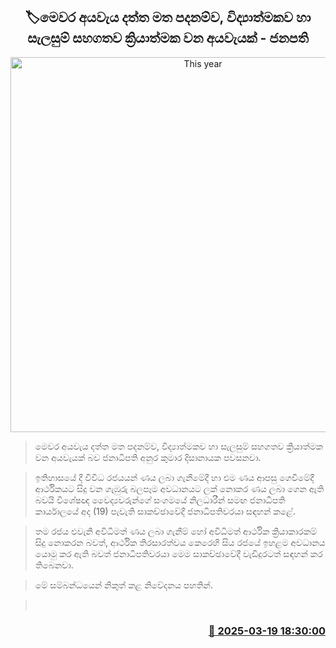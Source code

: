 <p align='center'><b><h2 align='center' title='This year's budget is based on data, implemented scientifically and in a planned manner - President'>🏷මෙවර අයවැය දත්ත මත පදනම්ව, විද්‍යාත්මකව හා සැලසුම් සහගතව ක්‍රියාත්මක වන අයවැයක් - ජනපති</h2></b></p>
<p align='center'><img src='https://helakuru.sgp1.cdn.digitaloceanspaces.com/esana/images/lib/anura-president-doctor.jpg' width='600' alt='This year's budget is based on data, implemented scientifically and in a planned manner - President'></p>

> මෙවර අයවැය දත්ත මත පදනම්ව, විද්‍යාත්මකව හා සැලසුම් සහගතව ක්‍රියාත්මක වන අයවැයක් බව ජනාධිපති අනුර කුමාර දිසානායක පවසනවා.

> ඉතිහාසයේ දී විවිධ රජයයන් ණය ලබා ගැනීමේදී හා එම ණය ආපසු ගෙවීමේදී ආර්ථිකයට සිදු වන ගැඹුරු බලපෑම අවධානයට ලක් නොකර ණය ලබා ගෙන ඇති බවයි විශේෂඥ වෛද්‍යවරුන්ගේ සංගමයේ නිලධාරීන් සමඟ ජනාධිපති කාර්යාලයේ අද (19) පැවැති සාකච්ඡාවේදී ජනාධිපතිවරයා සඳහන් කළේ.

> තම රජය එවැනි අවිධිමත් ණය ලබා ගැනීම් හෝ අවිධිමත් ආර්ථික ක්‍රියාකාරකම් සිදු නොකරන බවත්, ආර්ථික තිරසාරත්වය කෙරෙහි සිය රජයේ ඉහළම අවධානය යොමු කර ඇති බවත් ජනාධිපතිවරයා මෙම සාකච්ඡාවේදී වැඩිදුරටත් සඳහන් කර තිබෙනවා.

> මේ සම්බන්ධයෙන් නිකුත් කළ නිවේදනය පහතින්. 

>  



<h3 align='right'><a href='https://www.helakuru.lk/esana/p/108472/'>📅 2025-03-19 18:30:00</a></h3>
